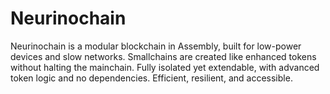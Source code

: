 # Neurinochain
Neurinochain is a modular blockchain in Assembly, built for low-power devices and slow networks. Smallchains are created like enhanced tokens without halting the mainchain. Fully isolated yet extendable, with advanced token logic and no dependencies. Efficient, resilient, and accessible.
